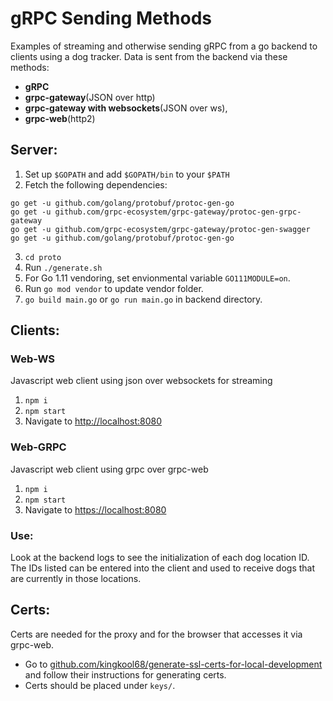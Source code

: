 # gRPC Sending Methods

Examples of streaming and otherwise sending gRPC from a go backend to clients using a dog tracker. 
Data is sent from the backend via these methods:
- **gRPC**
- **grpc-gateway**(JSON over http) 
- **grpc-gateway with websockets**(JSON over ws), 
- **grpc-web**(http2)


## Server:

1. Set up `$GOPATH` and add `$GOPATH/bin` to your `$PATH`
2. Fetch the following dependencies:
```
go get -u github.com/golang/protobuf/protoc-gen-go
go get -u github.com/grpc-ecosystem/grpc-gateway/protoc-gen-grpc-gateway
go get -u github.com/grpc-ecosystem/grpc-gateway/protoc-gen-swagger
go get -u github.com/golang/protobuf/protoc-gen-go
```
3. `cd proto`
4. Run `./generate.sh`
5. For Go 1.11 vendoring, set envionmental variable `GO111MODULE=on`.
6. Run `go mod vendor` to update vendor folder.
7. `go build main.go` or `go run main.go` in backend directory.


## Clients:

### Web-WS
Javascript web client using json over websockets for streaming
1. `npm i`
2. `npm start`
3. Navigate to [http://localhost:8080](http://localhost:8080)

### Web-GRPC
Javascript web client using grpc over grpc-web
1. `npm i`
2. `npm start`
3. Navigate to [https://localhost:8080](http://localhost:8080)

### Use:

Look at the backend logs to see the initialization of each dog location ID. 
The IDs listed can be entered into the client and used to receive dogs that are currently in those locations.


## Certs:

Certs are needed for the proxy and for the browser that accesses it via grpc-web.

- Go to [github.com/kingkool68/generate-ssl-certs-for-local-development](https://github.com/kingkool68/generate-ssl-certs-for-local-development) and follow their instructions for generating certs.
- Certs should be placed under `keys/`.
